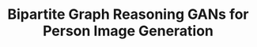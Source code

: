 ---
title: "Bipartite Graph Reasoning GANs for Person Image Generation"
year: 2020
pdf_url: "publications/2020/bmvc_final.pdf"
category: "vision"
author_list: "Hao Tang, Song Bai, Philip H.S. Torr, Nicu Sebe"
grant: ""
pub_in: "British Machine Vision Conference 2020"
---